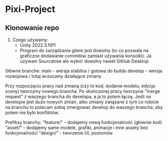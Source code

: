 # Pixi-Project

## Klonowanie repo

1. Czego używamy:
   - Unity 2022.3.10f1
   - Program do zarządzania gitem jest dowolny (to co pozwala na graficzne dodawanie commitów zamiast używania konsolki). Ja używam Sourcetree ale wybór dowolny nawet Github Desktop


Główne branche:
main - wersja stabilna / gotowa do buildu
develop - wersja rozwojowa / tutaj wrzucamy działające zmiany

Przy rozpoczęciu pracy nad zmianą (czy to kod, dodanie modelu, edycja sceny) tworzymy nowego brancha.
Po skończonej pracy tworzycie "merge request" z waszego brancha do developa, a ja to potem łączę.
Jeśli na developie jest dużo nowych zmian, albo zmiany związane z tym co robicie na branchu to polecam sobię zmergować develop do waszego brancha, aby potem nie było konfliktów.

Prefiksy branchy:
"feature/" - dodajemy nową funkcjonalność (głownie kod)
"asset/" - dodajemy same modele, grafiki, animacje i inne assety bez funkcjonalności
"design/" - tworzenie UI, poziomów
